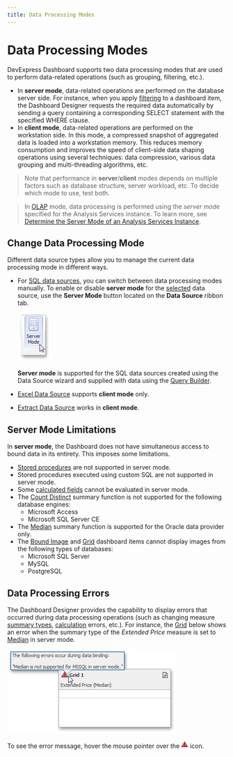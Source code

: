 ```yaml
---
title: Data Processing Modes
---
```

# Data Processing Modes
DevExpress Dashboard supports two data processing modes that are used to perform data-related operations (such as grouping, filtering, etc.).
* In **server mode**, data-related operations are performed on the database server side. For instance, when you apply [filtering](../../../../dashboard-for-desktop/articles/dashboard-designer/data-shaping/filtering.md) to a dashboard item, the Dashboard Designer requests the required data automatically by sending a query containing a corresponding SELECT statement with the specified WHERE clause.
* In **client mode**, data-related operations are performed on the workstation side. In this mode, a compressed snapshot of aggregated data is loaded into a workstation memory. This reduces memory consumption and improves the speed of client-side data shaping operations using several techniques: data compression, various data grouping and multi-threading algorithms, etc.

> Note that performance in **server**/**client** modes depends on multiple factors such as database structure, server workload, etc. To decide which mode to use, test both.

> In [OLAP](../../../../dashboard-for-desktop/articles/dashboard-designer/providing-data/connecting-to-olap-cubes.md) mode, data processing is performed using the _server mode_ specified for the Analysis Services instance. To learn more, see [Determine the Server Mode of an Analysis Services Instance](https//msdn.microsoft.com/en-us/library/gg471594.aspx).

## Change Data Processing Mode
Different data source types allow you to manage the current data processing mode in different ways.
* For [SQL data sources](../../../../dashboard-for-desktop/articles/dashboard-designer/providing-data/connecting-to-sql-databases.md), you can switch between data processing modes manually. To enable or disable **server mode** for the [selected](../../../../dashboard-for-desktop/articles/dashboard-designer/ui-elements/data-source-browser.md) data source, use the **Server Mode** button located on the **Data Source** ribbon tab.
	
	![ServerModeButton_Ribbon](../../../images/Img23212.png)
	
	**Server mode** is supported for the SQL data sources created using the Data Source wizard and supplied with data using the [Query Builder](../../../../dashboard-for-desktop/articles/dashboard-designer/working-with-data/using-the-query-builder.md).
* [Excel Data Source](../../../../dashboard-for-desktop/articles/dashboard-designer/providing-data/binding-to-microsoft-excel-workbooks.md) supports **client mode** only.
* [Extract Data Source](../../../../dashboard-for-desktop/articles/dashboard-designer/providing-data/binding-to-extract-data-sources.md) works in **client mode**.

## Server Mode Limitations
In **server mode**, the Dashboard does not have simultaneous access to bound data in its entirety. This imposes some limitations.
* [Stored procedures](../../../../dashboard-for-desktop/articles/dashboard-designer/working-with-data/stored-procedures.md) are not supported in server mode.
* Stored procedures executed using custom SQL are not supported in server mode.
* Some [calculated fields](../../../../dashboard-for-desktop/articles/dashboard-designer/working-with-data/creating-calculated-fields.md) cannot be evaluated in server mode.
* The [Count Distinct](../../../../dashboard-for-desktop/articles/dashboard-designer/data-shaping/summarization.md) summary function is not supported for the following database engines:
	* Microsoft Access
	* Microsoft SQL Server CE
* The [Median](../../../../dashboard-for-desktop/articles/dashboard-designer/data-shaping/summarization.md) summary function is supported for the Oracle data provider only.
* The [Bound Image](../../../../dashboard-for-desktop/articles/dashboard-designer/designing-dashboard-items/images/image-types-overview.md) and [Grid](../../../../dashboard-for-desktop/articles/dashboard-designer/designing-dashboard-items/grid.md) dashboard items cannot display images from the following types of databases:
	* Microsoft SQL Server
	* MySQL
	* PostgreSQL

## Data Processing Errors
The Dashboard Designer provides the capability to display errors that occurred during data processing operations (such as changing measure [summary types](../../../../dashboard-for-desktop/articles/dashboard-designer/data-shaping/summarization.md), [calculation](../../../../dashboard-for-desktop/articles/dashboard-designer/data-analysis/window-calculations.md) errors, etc.). For instance, the [Grid](../../../../dashboard-for-desktop/articles/dashboard-designer/designing-dashboard-items/grid.md) below shows an error when the summary type of the _Extended Price_ measure is set to [Median](../../../../dashboard-for-desktop/articles/dashboard-designer/data-shaping/summarization.md) in server mode.

![ErrorInCaption_ServerMode](../../../images/Img123959.png)

To see the error message, hover the mouse pointer over the ![CaptionErrorIcon](../../../images/Img123960.png) icon.